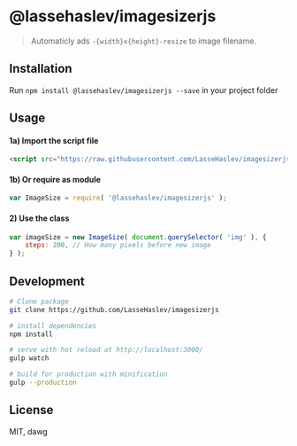 # @lassehaslev/imagesizerjs
> Automaticly ads ```-{width}x{height}-resize``` to image filename.

## Installation
Run ```npm install @lassehaslev/imagesizerjs --save``` in your project folder

## Usage
#### 1a) Import the script file
``` html
<script src="https://raw.githubusercontent.com/LasseHaslev/imagesizerjs/master/src/ImageSize.js"></script>
```

#### 1b) Or require as module
``` js
var ImageSize = require( '@lassehaslev/imagesizerjs' );
```

#### 2) Use the class
``` js
var imageSize = new ImageSize( document.querySelector( 'img' ), {
    steps: 200, // How many pixels before new image
} );
```


## Development
``` bash
# Clone package
git clone https://github.com/LasseHaslev/imagesizerjs

# install dependencies
npm install

# serve with hot reload at http://localhost:3000/
gulp watch

# build for production with minification
gulp --production
```

## License

MIT, dawg
